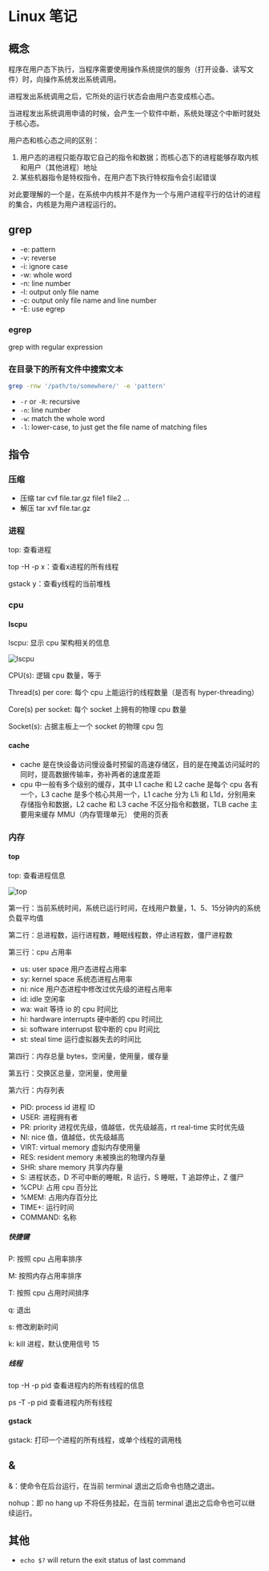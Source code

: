 # Linux 笔记

## 概念

程序在用户态下执行，当程序需要使用操作系统提供的服务（打开设备、读写文件）时，向操作系统发出系统调用。

进程发出系统调用之后，它所处的运行状态会由用户态变成核心态。

当进程发出系统调用申请的时候，会产生一个软件中断，系统处理这个中断时就处于核心态。

用户态和核心态之间的区别：

1. 用户态的进程只能存取它自己的指令和数据；而核心态下的进程能够存取内核和用户（其他进程）地址
2. 某些机器指令是特权指令，在用户态下执行特权指令会引起错误

对此要理解的一个是，在系统中内核并不是作为一个与用户进程平行的估计的进程的集合，内核是为用户进程运行的。



## grep

- -e: pattern
- -v: reverse
- -i: ignore case
- -w: whole word
- -n: line number
- -l: output only file name
- -c: output only file name and line number
- -E: use egrep

### egrep

grep with regular expression

### 在目录下的所有文件中搜索文本

```sh
grep -rnw '/path/to/somewhere/' -e 'pattern'
```

- `-r` or `-R`: recursive
- `-n`: line number
- `-w`: match the whole word
- `-l`: lower-case, to just get the file name of matching files

## 指令

### 压缩

- 压缩 tar cvf file.tar.gz file1 file2 ...
- 解压 tar xvf file.tar.gz

### 进程

top: 查看进程

top -H -p x：查看x进程的所有线程

gstack y：查看y线程的当前堆栈



### cpu

#### lscpu

lscpu: 显示 cpu 架构相关的信息

![lscpu](https://raw.githubusercontent.com/ZintrulCre/warehouse/master/resource/linux/lscpu.png)

CPU(s): 逻辑 cpu 数量，等于

Thread(s) per core: 每个 cpu 上能运行的线程数量（是否有 hyper-threading）

Core(s) per socket: 每个 socket 上拥有的物理 cpu 数量

Socket(s): 占据主板上一个 socket 的物理 cpu 包

#### cache

- cache 是在快设备访问慢设备时预留的高速存储区，目的是在掩盖访问延时的同时，提高数据传输率，弥补两者的速度差距
- cpu 中一般有多个级别的缓存，其中 L1 cache 和 L2 cache 是每个 cpu 各有一个，L3 cache 是多个核心共用一个，L1 cache 分为 L1i 和 L1d，分别用来存储指令和数据，L2 cache 和 L3 cache 不区分指令和数据，TLB cache 主要用来缓存 MMU（内存管理单元） 使用的页表



### 内存

#### top

top: 查看进程信息

![top](https://raw.githubusercontent.com/ZintrulCre/warehouse/master/resource/linux/top.png)

第一行：当前系统时间，系统已运行时间，在线用户数量，1、5、15分钟内的系统负载平均值

第二行：总进程数，运行进程数，睡眠线程数，停止进程数，僵尸进程数

第三行：cpu 占用率

- us: user space 用户态进程占用率
- sy: kernel space 系统态进程占用率
- ni: nice 用户态进程中修改过优先级的进程占用率
- id: idle 空闲率
- wa:  wait 等待 io 的 cpu 时间比
- hi: hardware interrupts 硬中断的 cpu 时间比
- si: software interrupst 软中断的 cpu 时间比
- st: steal time 运行虚拟器失去的时间比

第四行：内存总量 bytes，空闲量，使用量，缓存量

第五行：交换区总量，空闲量，使用量

第六行：内存列表

- PID: process id 进程 ID
- USER: 进程拥有者
- PR: priority 进程优先级，值越低，优先级越高，rt real-time 实时优先级
- NI: nice 值，值越低，优先级越高
- VIRT: virtual memory 虚拟内存使用量
- RES: resident memory 未被换出的物理内存量
- SHR: share memory 共享内存量
- S: 进程状态，D 不可中断的睡眠，R 运行，S 睡眠，T 追踪停止，Z 僵尸
- %CPU: 占用 cpu 百分比
- %MEM: 占用内存百分比
- TIME+: 运行时间
- COMMAND: 名称

##### 快捷键

P: 按照 cpu 占用率排序

M: 按照内存占用率排序

T: 按照 cpu 占用时间排序

q: 退出

s: 修改刷新时间

k: kill 进程，默认使用信号 15

##### 线程

top -H -p pid 查看进程内的所有线程的信息

ps -T -p pid 查看进程内所有线程

#### gstack

gstack: 打印一个进程的所有线程，或单个线程的调用栈







## &

&：使命令在后台运行，在当前 terminal 退出之后命令也随之退出。

nohup：即 no hang up 不将任务挂起，在当前 terminal 退出之后命令也可以继续运行。



## 其他

- `echo $?` will return the exit status of last command